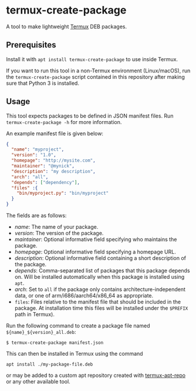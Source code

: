 termux-create-package
=====================

A tool to make lightweight [Termux](https://termux.com) DEB packages.

Prerequisites
-------------
Install it with `apt install termux-create-package` to use inside Termux.

If you want to run this tool in a non-Termux environment (Linux/macOS), run the `termux-create-package` script contained in this repository after making sure that Python 3 is installed.

Usage
-----
This tool expects packages to be defined in JSON manifest files. Run `termux-create-package -h` for more information.

An example manifest file is given below:

```json
{
  "name": "myproject",
  "version": "1.0",
  "homepage": "http://mysite.com",
  "maintainer": "@mynick",
  "description": "my description",
  "arch": "all",
  "depends": ["dependency"],
  "files" :{ 
    "bin/myproject.py": "bin/myproject"
  }
}
```

The fields are as follows:

- _name_: The name of your package.
- _version_: The version of the package.
- _maintainer_: Optional informative field specifying who maintains the package.
- _homepage_: Optional informative field specifying a homepage URL.
- _description_: Optional informative field containing a short description of the package.
- _depends_: Comma-separated list of packages that this package depends on. Will be installed automatically when this package is installed using `apt`.
- _arch_: Set to `all` if the package only contains architecture-independent data, or one of arm/i686/aarch64/x86\_64 as appropriate.
- `files`: Files relative to the manifest file that should be included in the package. At installation time this files will be installed under the `$PREFIX` path in Termux).

Run the following command to create a package file named `${name}_${version}_all.deb`:

    $ termux-create-package manifest.json

This can then be installed in Termux using the command

    apt install ./my-package-file.deb

or may be added to a custom apt repository created with [termux-apt-repo](https://github.com/termux/termux-apt-repo) or any other available tool.
